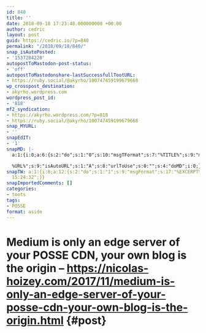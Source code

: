 ```yaml
---
id: 840
title: ''
date: 2018-09-18 17:23:48.000000000 +00:00
author: cedric
layout: post
guid: https://cedric.io/?p=840
permalink: "/2018/09/18/840/"
snap_isAutoPosted:
- '1537284228'
autopostToMastodon-post-status:
- 'off'
autopostToMastodonshare-lastSuccessfullTootURL:
- https://ruby.social/@akyrho/100747459199679668
wp_crosspost_destination:
- akyrho.wordpress.com
wordpress_post_id:
- '818'
mf2_syndication:
- https://akyrho.wordpress.com/?p=818
- https://ruby.social/@akyrho/100747459199679668
snap_MYURL:
- ''
snapEdIT:
- '1'
snapMD: |-
  a:1:{i:0;a:6:{s:2:"do";s:1:"0";s:10:"msgTFormat";s:7:"%TITLE%";s:9:"msgFormat";s:19:"%FULLTEXT%

  %URL%";s:9:"isAutoURL";s:1:"A";s:8:"urlToUse";s:0:"";s:4:"doMD";i:0;}}"
snapTW: a:1:{i:0;a:12:{s:2:"do";s:1:"1";s:9:"msgFormat";s:17:"%EXCERPT% - %URL%";s:8:"attchImg";s:1:"1";s:9:"isAutoImg";s:1:"A";s:8:"imgToUse";s:0:"";s:9:"isAutoURL";s:1:"A";s:8:"urlToUse";s:0:"";s:4:"doTW";i:0;s:8:"isPosted";s:1:"1";s:4:"pgID";s:19:"1042071884551127040";s:7:"postURL";s:53:"https://twitter.com/akyrho/status/1042071884551127040";s:5:"pDate";s:19:"2018-09-18
  15:24:32";}}
snapImportedComments: []
categories:
- toots
tags:
- POSSE
format: aside
---
```

# Medium is only an edge server of your POSSE CDN, your own blog is the origin &#8211; <https://nicolas-hoizey.com/2017/11/medium-is-only-an-edge-server-of-your-posse-cdn-your-own-blog-is-the-origin.html> {#post}